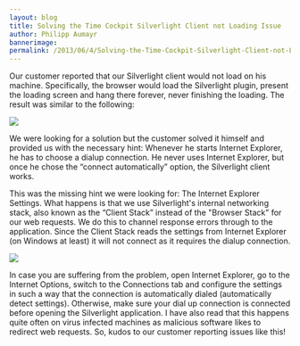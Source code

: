 ```yaml
---
layout: blog
title: Solving the Time Cockpit Silverlight Client not Loading Issue
author: Philipp Aumayr
bannerimage: 
permalink: /2013/06/4/Solving-the-Time-Cockpit-Silverlight-Client-not-Loading-Issue
---
```


<p xmlns="http://www.w3.org/1999/xhtml">Our customer reported that our Silverlight client would not load on his machine. Specifically, the browser would load the Silverlight plugin, present the loading screen and hang there forever, never finishing the loading. The result was similar to the following:</p><p xmlns="http://www.w3.org/1999/xhtml">
  <img src="{{site.baseurl}}images/blog/2013/06/load_screen_of_death.png" />
</p><p xmlns="http://www.w3.org/1999/xhtml">We were looking for a solution but the customer solved it himself and provided us with the necessary hint: Whenever he starts Internet Explorer, he has to choose a dialup connection. He never uses Internet Explorer, but once he chose the “connect automatically” option, the Silverlight client works.</p><p xmlns="http://www.w3.org/1999/xhtml">This was the missing hint we were looking for: The Internet Explorer Settings. What happens is that we use Silverlight's internal networking stack, also known as the “Client Stack” instead of the "Browser Stack" for our web requests. We do this to channel response errors through to the application. Since the Client Stack reads the settings from Internet Explorer (on Windows at least) it will not connect as it requires the dialup connection.</p><p xmlns="http://www.w3.org/1999/xhtml">
  <img src="{{site.baseurl}}images/blog/2013/06/dialup_settings.png" />
</p><p xmlns="http://www.w3.org/1999/xhtml">In case you are suffering from the problem, open Internet Explorer, go to the Internet Options, switch to the Connections tab and configure the settings in such a way that the connection is automatically dialed (automatically detect settings). Otherwise, make sure your dial up connection is connected before opening the Silverlight application. I have also read that this happens quite often on virus infected machines as malicious software likes to redirect web requests. So, kudos to our customer reporting issues like this!</p>